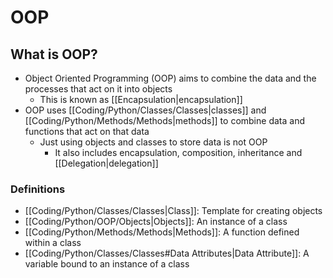 # OOP

## What is OOP?
- Object Oriented Programming (OOP) aims to combine the data and the processes that act on it into objects
	- This is known as [[Encapsulation|encapsulation]]
- OOP uses [[Coding/Python/Classes/Classes|classes]] and [[Coding/Python/Methods/Methods|methods]] to combine data and functions that act on that data
	- Just using objects and classes to store data is not OOP
		- It also includes encapsulation, composition, inheritance and [[Delegation|delegation]]

### Definitions
- [[Coding/Python/Classes/Classes|Class]]: Template for creating objects
- [[Coding/Python/OOP/Objects|Objects]]: An instance of a class
- [[Coding/Python/Methods/Methods|Methods]]: A function defined within a class
- [[Coding/Python/Classes/Classes#Data Attributes|Data Attribute]]: A variable bound to an instance of a class